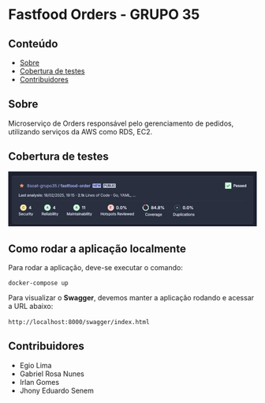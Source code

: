 # Fastfood Orders - GRUPO 35

## Conteúdo

- [Sobre](#sobre)
- [Cobertura de testes](#cobertura-de-testes)
- [Contribuidores](#contribuidores)

## Sobre

Microserviço de Orders responsável pelo gerenciamento de pedidos, utilizando serviços da AWS como RDS, EC2.

## Cobertura de testes

![Testes](docs/fastfood-order-coverage.jpeg)


## Como rodar a aplicação localmente

Para rodar a aplicação, deve-se executar o comando:

```
docker-compose up
```

Para visualizar o **Swagger**, devemos manter a aplicação rodando e acessar a URL abaixo:

`http://localhost:8000/swagger/index.html`

<!-- 
# Rodar os testes

1. Instalação do gomock para execução dos testes localmente

```
go install go.uber.org/mock/mockgen@latest
```

2. Geração dos arquivos de mock preenchidos via go generate no projeto

```
go generate ./...
```

3. Execução dos testes do projeto

```
go test ./test/...
``` -->

## Contribuidores

- Egio Lima
- Gabriel Rosa Nunes
- Irlan Gomes
- Jhony Eduardo Senem